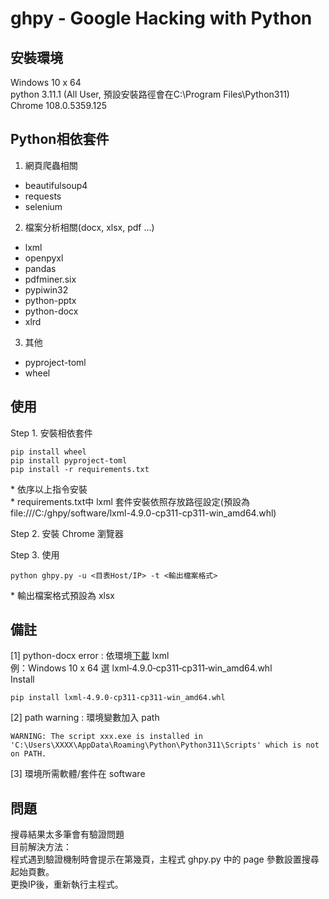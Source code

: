 # ghpy - Google Hacking with Python
## 安裝環境
Windows 10 x 64  
python 3.11.1 (All User, 預設安裝路徑會在C:\Program Files\Python311)  
Chrome 108.0.5359.125  
## Python相依套件
1. 網頁爬蟲相關
* beautifulsoup4
* requests
* selenium
2. 檔案分析相關(docx, xlsx, pdf ...)
* lxml
* openpyxl
* pandas
* pdfminer.six
* pypiwin32
* python-pptx
* python-docx
* xlrd
3. 其他
* pyproject-toml
* wheel
## 使用
Step 1. 安裝相依套件
```
pip install wheel
pip install pyproject-toml
pip install -r requirements.txt
```
\* 依序以上指令安裝  
\* requirements.txt中 lxml 套件安裝依照存放路徑設定(預設為 file:///C:/ghpy/software/lxml-4.9.0-cp311-cp311-win_amd64.whl)  
  
Step 2. 安裝 Chrome 瀏覽器  
  
Step 3. 使用  
```
python ghpy.py -u <目表Host/IP> -t <輸出檔案格式>
```
\* 輸出檔案格式預設為 xlsx  
## 備註
[1] python-docx error : 依環境[下載](https://www.lfd.uci.edu/~gohlke/pythonlibs/#lxml) lxml  
  例：Windows 10 x 64 選 lxml‑4.9.0‑cp311‑cp311‑win_amd64.whl  
  Install  
```
pip install lxml-4.9.0-cp311-cp311-win_amd64.whl
```
[2] path warning : 環境變數加入 path
```
WARNING: The script xxx.exe is installed in 'C:\Users\XXXX\AppData\Roaming\Python\Python311\Scripts' which is not on PATH.
```
[3] 環境所需軟體/套件在 software
## 問題
搜尋結果太多筆會有驗證問題  
目前解決方法：  
程式遇到驗證機制時會提示在第幾頁，主程式 ghpy.py 中的 page 參數設置搜尋起始頁數。  
更換IP後，重新執行主程式。 
